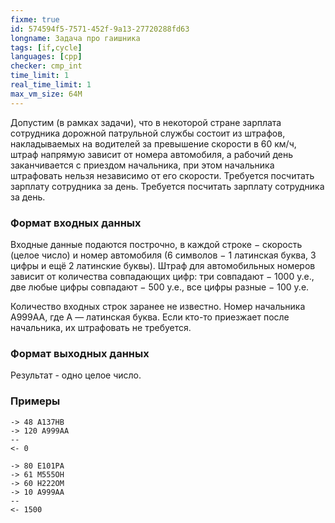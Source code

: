 ```yaml
---
fixme: true
id: 574594f5-7571-452f-9a13-27720288fd63
longname: Задача про гаишника
tags: [if,cycle]
languages: [cpp]
checker: cmp_int
time_limit: 1
real_time_limit: 1
max_vm_size: 64M
---
```



Допустим (в рамках задачи), что в некоторой стране зарплата сотрудника дорожной патрульной службы состоит из штрафов, накладываемых на водителей за превышение скорости в 60 км/ч, штраф напрямую зависит от номера автомобиля, а рабочий день заканчивается с приездом начальника, при этом начальника штрафовать нельзя независимо от его скорости. Требуется посчитать зарплату сотрудника за день. Требуется посчитать зарплату сотрудника за день.

### Формат входных данных

Входные данные подаются построчно, в каждой строке − скорость (целое число) и номер автомобиля (6 символов − 1 латинская буква, 3 цифры и ещё 2 латинские буквы). Штраф для автомобильных номеров зависит от количества совпадающих цифр: три совпадают − 1000 у.е., две любые цифры совпадают − 500 у.е., все цифры разные − 100  у.е.

Количество входных строк заранее не известно.
Номер начальника A999AA, где A — латинская буква. Если кто-то приезжает после начальника, их штрафовать не требуется.

### Формат выходных данных

Результат - одно целое число.

### Примеры

```
-> 48 A137HB
-> 120 A999AA
--
<- 0
```

```
-> 80 E101PA
-> 61 M555OH
-> 60 H222OM
-> 10 A999AA
--
<- 1500
```
